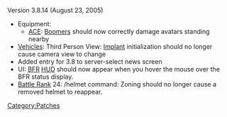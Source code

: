 Version 3.8.14 (August 23, 2005)

-   Equipment:
    -   [ACE](ACE "wikilink"): [Boomers](ACE#Boomer "wikilink") should
        now correctly damage avatars standing nearby
-   [Vehicles](Vehicle "wikilink"): Third Person View:
    [Implant](Implant "wikilink") initialization should no longer cause
    camera view to change
-   Added entry for 3.8 to server-select news screen
-   UI: [BFR](BFR "wikilink") [HUD](HUD "wikilink") should now appear
    when you hover the mouse over the BFR status display.
-   [Battle Rank](Battle_Rank "wikilink") 24: /helmet command: Zoning
    should no longer cause a removed helmet to reappear.

[Category:Patches](Category:Patches "wikilink")